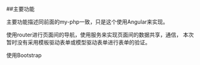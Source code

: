 ##主要功能

主要功能描述同前面的my-php一致，只是这个使用Angular来实现。

使用router进行页面间的导航，使用服务来实现页面间的数据共享，通信，
本次暂时没有采用模板驱动表单或模型驱动表单进行表单的验证。

使用Bootstrap